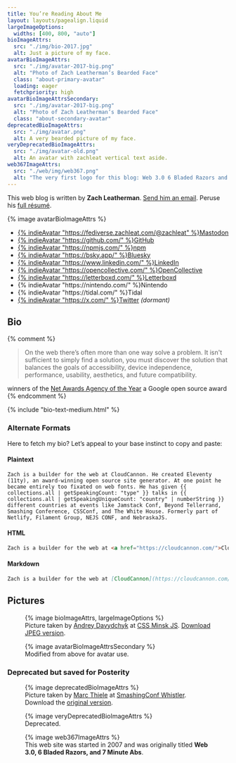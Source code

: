 ```yaml
---
title: You’re Reading About Me
layout: layouts/pagealign.liquid
largeImageOptions:
  widths: [400, 800, "auto"]
bioImageAttrs:
  src: "./img/bio-2017.jpg"
  alt: Just a picture of my face.
avatarBioImageAttrs:
  src: "./img/avatar-2017-big.png"
  alt: "Photo of Zach Leatherman’s Bearded Face"
  class: "about-primary-avatar"
  loading: eager
  fetchpriority: high
avatarBioImageAttrsSecondary:
  src: "./img/avatar-2017-big.png"
  alt: "Photo of Zach Leatherman’s Bearded Face"
  class: "about-secondary-avatar"
deprecatedBioImageAttrs:
  src: "./img/avatar.png"
  alt: A very bearded picture of my face.
veryDeprecatedBioImageAttrs:
  src: "./img/avatar-old.png"
  alt: An avatar with zachleat vertical text aside.
web367ImageAttrs:
  src: "./web/img/web367.png"
  alt: "The very first logo for this blog: Web 3.0 6 Bladed Razors and 7 Minute Abs"
---
```


This web blog is written by **Zach Leatherman**. [Send him an email](mailto:zach@zachleat.com). Peruse his [full résumé](/resume/).

<style>
.about-primary-avatar {
	display: block;
	max-width: 260px;
	border-radius: 50%;
	margin: 2em auto;
}
.about-secondary-avatar {
	display: block;
	max-width: 260px;
	margin: 0;
}
</style>

{% image avatarBioImageAttrs %}

<ul class="list-inline fl fl-inline fl-nowrap">
	<li><a href="https://fediverse.zachleat.com/@zachleat">{% indieAvatar "https://fediverse.zachleat.com/@zachleat" %}Mastodon</a></li>
	<li><a href="https://github.com/zachleat/">{% indieAvatar "https://github.com/" %}GitHub</a></li>
	<li><a href="https://www.npmjs.com/~zachleat">{% indieAvatar "https://npmjs.com/" %}npm</a></li>
	<li><a href="https://bsky.app/profile/zachleat.com">{% indieAvatar "https://bsky.app/" %}Bluesky</a></li>
	<li><a href="https://www.linkedin.com/in/zachleat/">{% indieAvatar "https://www.linkedin.com/" %}LinkedIn</a></li>
	<li><a href="https://opencollective.com/zachleat">{% indieAvatar "https://opencollective.com/" %}OpenCollective</a></li>
	<li><a href="https://letterboxd.com/zachleat/">{% indieAvatar "https://letterboxd.com/" %}Letterboxd</a></li>
	<li>{% indieAvatar "https://nintendo.com/" %}Nintendo</li>
	<li>{% indieAvatar "https://tidal.com/" %}Tidal</li>
	<li><a href="https://twitter.com/zachleat/">{% indieAvatar "https://x.com/" %}Twitter</a> <em>(dormant)</em></li>
</ul>

## Bio

{% comment %}
> On the web there’s often more than one way solve a problem. It isn't sufficient to simply find a solution, you must discover the solution that balances the goals of accessibility, device independence, performance, usability, aesthetics, and future compatibility.

winners of the <a href="https://www.filamentgroup.com/lab/agency-of-year.html">Net Awards Agency of the Year</a> a Google open source award
{% endcomment %}

{% include "bio-text-medium.html" %}

### Alternate Formats

Here to fetch my bio? Let’s appeal to your base instinct to copy and paste:

#### Plaintext

``` text
Zach is a builder for the web at CloudCannon. He created Eleventy (11ty), an award-winning open source site generator. At one point he became entirely too fixated on web fonts. He has given {{ collections.all | getSpeakingCount: "type" }} talks in {{ collections.all | getSpeakingUniqueCount: "country" | numberString }} different countries at events like Jamstack Conf, Beyond Tellerrand, Smashing Conference, CSSConf, and The White House. Formerly part of Netlify, Filament Group, NEJS CONF, and NebraskaJS.
```

#### HTML

``` html
Zach is a builder for the web at <a href="https://cloudcannon.com/">CloudCannon</a>. He created <a href="https://www.11ty.dev">Eleventy (11ty)</a>, an award-winning open source site generator. At one point he became entirely <a href="https://www.zachleat.com/web/fonts/"><em>too fixated</em> on web fonts</a>. He has given <a href="https://www.zachleat.com/web/speaking/">{{ collections.all | getSpeakingCount: "type" }} talks in {{ collections.all | getSpeakingUniqueCount: "country" | numberString }} different countries</a> at events like Jamstack Conf, Beyond Tellerrand, Smashing Conference, CSSConf, and <a href="https://www.zachleat.com/web/whitehouse/">The White House</a>. Formerly part of Netlify, <a href="https://www.filamentgroup.com/">Filament Group</a>, <a href="http://nejsconf.com/">NEJS CONF</a>, and <a href="http://nebraskajs.com">NebraskaJS</a>.
```

#### Markdown

``` markdown
Zach is a builder for the web at [CloudCannon](https://cloudcannon.com/). He created [Eleventy (11ty)](https://www.11ty.dev), an award-winning open source site generator. At one point he became entirely [_too fixated_ on web fonts](https://www.zachleat.com/web/fonts/). He has given [{{ collections.all | getSpeakingCount: "type" }} talks in {{ collections.all | getSpeakingUniqueCount: "country" | numberString }} different countries](https://www.zachleat.com/web/speaking/) at events like Jamstack Conf, Beyond Tellerrand, Smashing Conference, CSSConf, and [The White House](https://www.zachleat.com/web/whitehouse/). Formerly part of Netlify, [Filament Group](https://www.filamentgroup.com/), [NEJS CONF](http://nejsconf.com/), and [NebraskaJS](http://nebraskajs.com).
```

## Pictures

<figure>
	{% image bioImageAttrs, largeImageOptions %}
	<figcaption>Picture taken by <a href="https://www.facebook.com/andrey.davydchyk">Andrey Davydchyk</a> at <a href="https://www.facebook.com/cssminskjs/">CSS Minsk JS</a>. <a href="/img/bio-2017.jpg">Download JPEG version</a>.</figcaption>
</figure>

<figure>
	{% image avatarBioImageAttrsSecondary %}
	<figcaption>Modified from above for avatar use.</figcaption>
</figure>

### Deprecated but saved for Posterity

<figure>
	{% image deprecatedBioImageAttrs %}
	<figcaption>Picture taken by <a href="https://twitter.com/marcthiele">Marc Thiele</a> at <a href="/web/smashingconf/2014/">SmashingConf Whistler</a>. Download the <a href="/img/bio.jpg">original version</a>.</figcaption>
</figure>

<figure>
	{% image veryDeprecatedBioImageAttrs %}
	<figcaption>Deprecated.</figcaption>
</figure>

<figure>
	{% image web367ImageAttrs %}
	<figcaption>This web site was started in 2007 and was originally titled <strong>Web 3.0, 6 Bladed Razors, and 7 Minute Abs</strong>.</figcaption>
</figure>
